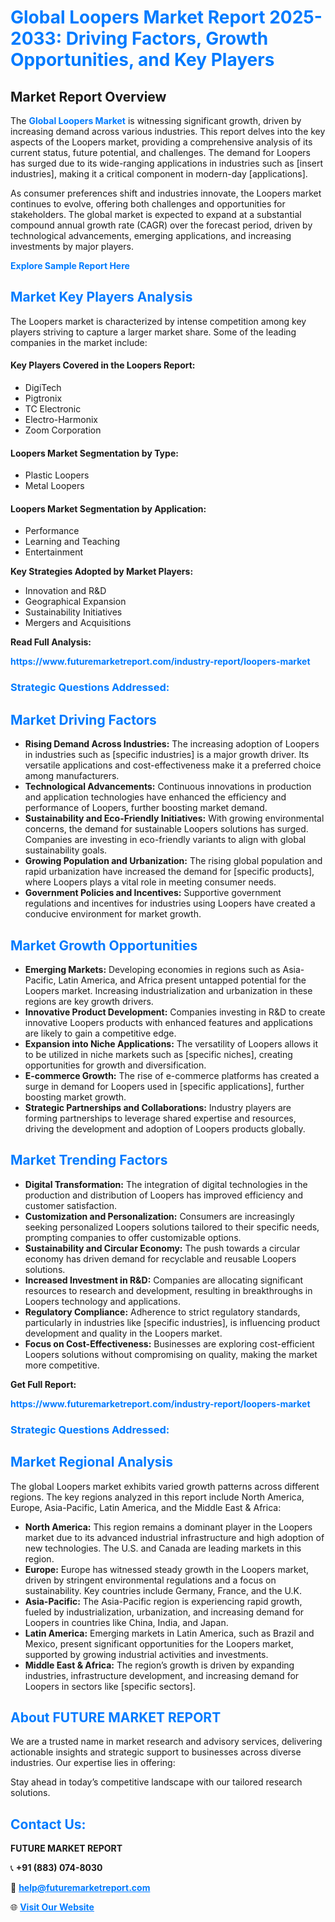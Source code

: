 <h1 style="color: #007BFF;">Global Loopers Market Report 2025-2033: Driving Factors, Growth Opportunities, and Key Players</h1>

<section id="overview">
<h2>Market Report Overview</h2>
<p>The <a href="https://www.futuremarketreport.com/industry-report/loopers-market" style="color: #007BFF; text-decoration: none;"><strong>Global Loopers Market</strong></a> is witnessing significant growth, driven by increasing demand across various industries. This report delves into the key aspects of the Loopers market, providing a comprehensive analysis of its current status, future potential, and challenges. The demand for Loopers has surged due to its wide-ranging applications in industries such as [insert industries], making it a critical component in modern-day [applications].</p>
<p>As consumer preferences shift and industries innovate, the Loopers market continues to evolve, offering both challenges and opportunities for stakeholders. The global market is expected to expand at a substantial compound annual growth rate (CAGR) over the forecast period, driven by technological advancements, emerging applications, and increasing investments by major players.</p>
</section>

<section id="overview">
<p><a href="https://www.futuremarketreport.com/request-sample/reportId=115625" style="color: #007BFF; text-decoration: none;"><strong>Explore Sample Report Here</strong></a></p>
</section>

<section id="key-players">
<h2 style="color: #007BFF;">Market Key Players Analysis</h2>
<p>The Loopers market is characterized by intense competition among key players striving to capture a larger market share. Some of the leading companies in the market include:</p>
<h4>Key Players Covered in the Loopers Report:</h4>
<ul><li>DigiTech</li><li>Pigtronix</li><li>TC Electronic</li><li>Electro-Harmonix</li><li>Zoom Corporation</li></ul>
<h4>Loopers Market Segmentation by Type:</h4>
<ul><li>Plastic Loopers</li><li>Metal Loopers</li></ul>

<h4>Loopers Market Segmentation by Application:</h4>
<ul><li>Performance</li><li>Learning and Teaching</li><li>Entertainment</li></ul>
<p><strong>Key Strategies Adopted by Market Players:</strong></p>
<ul>
<li>Innovation and R&D</li>
<li>Geographical Expansion</li>
<li>Sustainability Initiatives</li>
<li>Mergers and Acquisitions</li>
</ul>
</section>

<section>
<p><strong>Read Full Analysis: </strong></p><a href="https://www.futuremarketreport.com/industry-report/loopers-market" style="color: #007BFF; text-decoration: none;"><strong>https://www.futuremarketreport.com/industry-report/loopers-market</strong></a>
<h3 style="color: #007BFF;">Strategic Questions Addressed:</h3>
</section>

<section id="driving-factors">
<h2 style="color: #007BFF;">Market Driving Factors</h2>
<ul>
<li><strong>Rising Demand Across Industries:</strong> The increasing adoption of Loopers in industries such as [specific industries] is a major growth driver. Its versatile applications and cost-effectiveness make it a preferred choice among manufacturers.</li>
<li><strong>Technological Advancements:</strong> Continuous innovations in production and application technologies have enhanced the efficiency and performance of Loopers, further boosting market demand.</li>
<li><strong>Sustainability and Eco-Friendly Initiatives:</strong> With growing environmental concerns, the demand for sustainable Loopers solutions has surged. Companies are investing in eco-friendly variants to align with global sustainability goals.</li>
<li><strong>Growing Population and Urbanization:</strong> The rising global population and rapid urbanization have increased the demand for [specific products], where Loopers plays a vital role in meeting consumer needs.</li>
<li><strong>Government Policies and Incentives:</strong> Supportive government regulations and incentives for industries using Loopers have created a conducive environment for market growth.</li>
</ul>
</section>

<section id="growth-opportunities">
<h2 style="color: #007BFF;">Market Growth Opportunities</h2>
<ul>
<li><strong>Emerging Markets:</strong> Developing economies in regions such as Asia-Pacific, Latin America, and Africa present untapped potential for the Loopers market. Increasing industrialization and urbanization in these regions are key growth drivers.</li>
<li><strong>Innovative Product Development:</strong> Companies investing in R&D to create innovative Loopers products with enhanced features and applications are likely to gain a competitive edge.</li>
<li><strong>Expansion into Niche Applications:</strong> The versatility of Loopers allows it to be utilized in niche markets such as [specific niches], creating opportunities for growth and diversification.</li>
<li><strong>E-commerce Growth:</strong> The rise of e-commerce platforms has created a surge in demand for Loopers used in [specific applications], further boosting market growth.</li>
<li><strong>Strategic Partnerships and Collaborations:</strong> Industry players are forming partnerships to leverage shared expertise and resources, driving the development and adoption of Loopers products globally.</li>
</ul>
</section>

<section id="trending-factors">
<h2 style="color: #007BFF;">Market Trending Factors</h2>
<ul>
<li><strong>Digital Transformation:</strong> The integration of digital technologies in the production and distribution of Loopers has improved efficiency and customer satisfaction.</li>
<li><strong>Customization and Personalization:</strong> Consumers are increasingly seeking personalized Loopers solutions tailored to their specific needs, prompting companies to offer customizable options.</li>
<li><strong>Sustainability and Circular Economy:</strong> The push towards a circular economy has driven demand for recyclable and reusable Loopers solutions.</li>
<li><strong>Increased Investment in R&D:</strong> Companies are allocating significant resources to research and development, resulting in breakthroughs in Loopers technology and applications.</li>
<li><strong>Regulatory Compliance:</strong> Adherence to strict regulatory standards, particularly in industries like [specific industries], is influencing product development and quality in the Loopers market.</li>
<li><strong>Focus on Cost-Effectiveness:</strong> Businesses are exploring cost-efficient Loopers solutions without compromising on quality, making the market more competitive.</li>
</ul>
</section>

<section>
<p><strong>Get Full Report: </strong></p><a href="https://www.futuremarketreport.com/industry-report/loopers-market" style="color: #007BFF; text-decoration: none;"><strong>https://www.futuremarketreport.com/industry-report/loopers-market</strong></a>
<h3 style="color: #007BFF;">Strategic Questions Addressed:</h3>
</section>


<section id="regional-analysis">
<h2 style="color: #007BFF;">Market Regional Analysis</h2>
<p>The global Loopers market exhibits varied growth patterns across different regions. The key regions analyzed in this report include North America, Europe, Asia-Pacific, Latin America, and the Middle East & Africa:</p>
<ul>
<li><strong>North America:</strong> This region remains a dominant player in the Loopers market due to its advanced industrial infrastructure and high adoption of new technologies. The U.S. and Canada are leading markets in this region.</li>
<li><strong>Europe:</strong> Europe has witnessed steady growth in the Loopers market, driven by stringent environmental regulations and a focus on sustainability. Key countries include Germany, France, and the U.K.</li>
<li><strong>Asia-Pacific:</strong> The Asia-Pacific region is experiencing rapid growth, fueled by industrialization, urbanization, and increasing demand for Loopers in countries like China, India, and Japan.</li>
<li><strong>Latin America:</strong> Emerging markets in Latin America, such as Brazil and Mexico, present significant opportunities for the Loopers market, supported by growing industrial activities and investments.</li>
<li><strong>Middle East & Africa:</strong> The region’s growth is driven by expanding industries, infrastructure development, and increasing demand for Loopers in sectors like [specific sectors].</li>
</ul>
</section>

<footer>
<h2 style="color: #007BFF;">About FUTURE MARKET REPORT</h2>
<p>We are a trusted name in market research and advisory services, delivering actionable insights and strategic support to businesses across diverse industries. Our expertise lies in offering:</p>

<p>Stay ahead in today’s competitive landscape with our tailored research solutions.</p>

<h2 style="color: #007BFF;">Contact Us:</h2>
<p><strong>FUTURE MARKET REPORT</strong></p>
<p>📞 <strong>+91 (883) 074-8030</strong></p>
<p>📧 <strong><a href="mailto:help@futuremarketreport.com" style="color: #007BFF;">help@futuremarketreport.com</a></strong></p>
<p>🌐 <strong><a href="https://www.futuremarketreport.com/" style="color: #007BFF;">Visit Our Website</a></strong></p>
</footer>